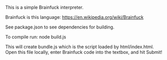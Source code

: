 This is a simple Brainfuck interpreter.

Brainfuck is this language: https://en.wikipedia.org/wiki/Brainfuck

See package.json to see dependencies for building.

To compile run:
node build.js

This will create bundle.js which is the script loaded by html/index.html. Open this 
file locally, enter Brainfuck code into the textbox, and hit Submit!

